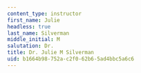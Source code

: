 ```yaml
---
content_type: instructor
first_name: Julie
headless: true
last_name: Silverman
middle_initial: M
salutation: Dr.
title: Dr. Julie M Silverman
uid: b1664b98-752a-c2f0-62b6-5ad4bbc5a6c6
---
```

